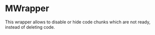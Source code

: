 # MWrapper

This wrapper allows to disable or hide code chunks which are not ready, instead of deleting code.
